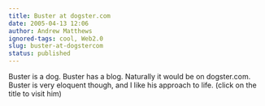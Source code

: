 ```yaml
---
title: Buster at dogster.com
date: 2005-04-13 12:06
author: Andrew Matthews
ignored-tags: cool, Web2.0
slug: buster-at-dogstercom
status: published
---
```


Buster is a dog. Buster has a blog. Naturally it would be on dogster.com. Buster is very eloquent though, and I like his approach to life. (click on the title to visit him)
